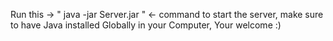 Run this -> " java -jar Server.jar " <- command to start the server,
make sure to have Java installed Globally in your Computer,
Your welcome :)
